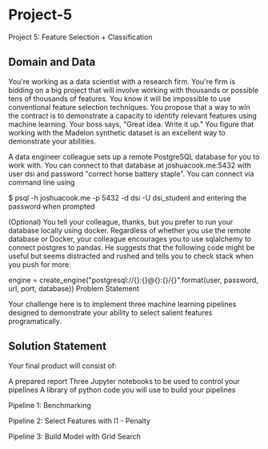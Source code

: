 # Project-5
 Project 5: Feature Selection + Classification

## Domain and Data

You're working as a data scientist with a research firm. You're firm is bidding on a big project that will involve working with thousands or possible tens of thousands of features. You know it will be impossible to use conventional feature selection techniques. You propose that a way to win the contract is to demonstrate a capacity to identify relevant features using machine learning. Your boss says, "Great idea. Write it up." You figure that working with the Madelon synthetic dataset is an excellent way to demonstrate your abilities.

A data engineer colleague sets up a remote PostgreSQL database for you to work with. You can connect to that database at joshuacook.me:5432 with user dsi and password "correct horse battery staple". You can connect via command line using

$ psql -h joshuacook.me -p 5432 -d dsi -U dsi_student
and entering the password when prompted

(Optional) You tell your colleague, thanks, but you prefer to run your database locally using docker.
Regardless of whether you use the remote database or Docker, your colleague encourages you to use sqlalchemy to connect postgres to pandas. He suggests that the following code might be useful but seems distracted and rushed and tells you to check stack when you push for more:

engine = create_engine("postgresql://{}:{}@{}:{}/{}".format(user, password, url, port, database))
Problem Statement

Your challenge here is to implement three machine learning pipelines designed to demonstrate your ability to select salient features programatically.

## Solution Statement

Your final product will consist of:

A prepared report
Three Jupyter notebooks to be used to control your pipelines
A library of python code you will use to build your pipelines

Pipeline 1: Benchmarking



Pipeline 2: Select Features with l1 - Penalty



Pipeline 3: Build Model with Grid Search
